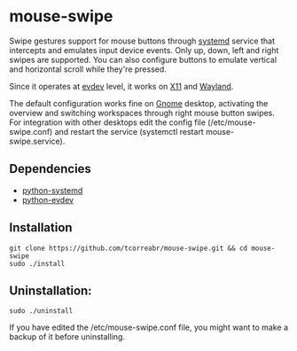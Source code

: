 # mouse-swipe

Swipe gestures support for mouse buttons through [systemd](https://systemd.io/) service that intercepts and emulates input device events. Only up, down, left and right swipes are supported. You can also configure buttons to emulate vertical and horizontal scroll while they're pressed.

Since it operates at [evdev](https://en.wikipedia.org/wiki/Evdev) level, it works on [X11](https://x.org/wiki/) and [Wayland](https://wayland.freedesktop.org/).

The default configuration works fine on [Gnome](https://www.gnome.org/) desktop, activating the overview and switching workspaces through right mouse button swipes. For integration with other desktops edit the config file (/etc/mouse-swipe.conf) and restart the service (systemctl restart mouse-swipe.service).

## Dependencies

- [python-systemd](https://github.com/systemd/python-systemd/)
- [python-evdev](https://github.com/gvalkov/python-evdev)

## Installation

```shell
git clone https://github.com/tcorreabr/mouse-swipe.git && cd mouse-swipe
sudo ./install
```

## Uninstallation:

```shell
sudo ./uninstall
```

If you have edited the /etc/mouse-swipe.conf file, you might want to make a backup of it before uninstalling.

